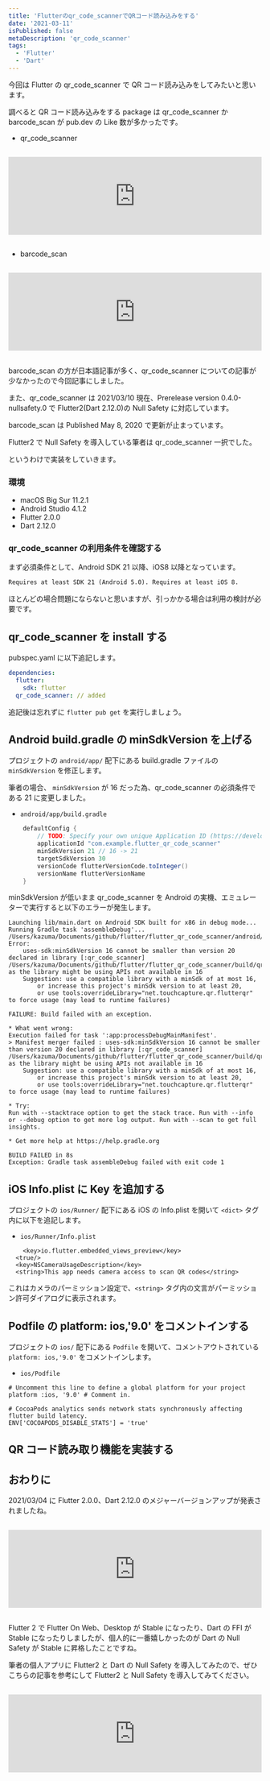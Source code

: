 ```yaml
---
title: 'Flutterのqr_code_scannerでQRコード読み込みをする'
date: '2021-03-11'
isPublished: false
metaDescription: 'qr_code_scanner'
tags:
  - 'Flutter'
  - 'Dart'
---
```


今回は Flutter の qr_code_scanner で QR コード読み込みをしてみたいと思います。

調べると QR コード読み込みをする package は qr_code_scanner か barcode_scan が pub.dev の Like 数が多かったです。

- qr_code_scanner

<iframe class="hatenablogcard" style="width:100%;height:155px;margin:15px 0;max-width:680px;" title="qr_code_scanner | Flutter Package" src="https://hatenablog-parts.com/embed?url=https://pub.dev/packages/qr_code_scanner" frameborder="0" scrolling="no"></iframe>

- barcode_scan

<iframe class="hatenablogcard" style="width:100%;height:155px;margin:15px 0;max-width:680px;" title="barcode_scan | Flutter Package" src="https://hatenablog-parts.com/embed?url=https://pub.dev/packages/barcode_scan" frameborder="0" scrolling="no"></iframe>

barcode_scan の方が日本語記事が多く、qr_code_scanner についての記事が少なかったので今回記事にしました。

また、qr_code_scanner は 2021/03/10 現在、Prerelease version 0.4.0-nullsafety.0 で Flutter2(Dart 2.12.0)の Null Safety に対応しています。

barcode_scan は Published May 8, 2020 で更新が止まっています。

Flutter2 で Null Safety を導入している筆者は qr_code_scanner 一択でした。

というわけで実装をしていきます。

### 環境

- macOS Big Sur 11.2.1
- Android Studio 4.1.2
- Flutter 2.0.0
- Dart 2.12.0

### qr_code_scanner の利用条件を確認する

まず必須条件として、Android SDK 21 以降、iOS8 以降となっています。

```txt
Requires at least SDK 21 (Android 5.0). Requires at least iOS 8.
```

ほとんどの場合問題にならないと思いますが、引っかかる場合は利用の検討が必要です。

## qr_code_scanner を install する

pubspec.yaml に以下追記します。

```yaml
dependencies:
  flutter:
    sdk: flutter
  qr_code_scanner: // added
```

追記後は忘れずに `flutter pub get` を実行しましょう。

## Android build.gradle の minSdkVersion を上げる

プロジェクトの `android/app/` 配下にある build.gradle ファイルの `minSdkVersion` を修正します。

筆者の場合、 `minSdkVersion` が 16 だった為、qr_code_scanner の必須条件である 21 に変更しました。

- `android/app/build.gradle`

```gradle
    defaultConfig {
        // TODO: Specify your own unique Application ID (https://developer.android.com/studio/build/application-id.html).
        applicationId "com.example.flutter_qr_code_scanner"
        minSdkVersion 21 // 16 -> 21
        targetSdkVersion 30
        versionCode flutterVersionCode.toInteger()
        versionName flutterVersionName
    }
```

minSdkVersion が低いまま qr_code_scanner を Android の実機、エミュレーターで実行すると以下のエラーが発生します。

```
Launching lib/main.dart on Android SDK built for x86 in debug mode...
Running Gradle task 'assembleDebug'...
/Users/kazuma/Documents/github/flutter/flutter_qr_code_scanner/android/app/src/debug/AndroidManifest.xml Error:
	uses-sdk:minSdkVersion 16 cannot be smaller than version 20 declared in library [:qr_code_scanner] /Users/kazuma/Documents/github/flutter/flutter_qr_code_scanner/build/qr_code_scanner/intermediates/library_manifest/debug/AndroidManifest.xml as the library might be using APIs not available in 16
	Suggestion: use a compatible library with a minSdk of at most 16,
		or increase this project's minSdk version to at least 20,
		or use tools:overrideLibrary="net.touchcapture.qr.flutterqr" to force usage (may lead to runtime failures)

FAILURE: Build failed with an exception.

* What went wrong:
Execution failed for task ':app:processDebugMainManifest'.
> Manifest merger failed : uses-sdk:minSdkVersion 16 cannot be smaller than version 20 declared in library [:qr_code_scanner] /Users/kazuma/Documents/github/flutter/flutter_qr_code_scanner/build/qr_code_scanner/intermediates/library_manifest/debug/AndroidManifest.xml as the library might be using APIs not available in 16
  	Suggestion: use a compatible library with a minSdk of at most 16,
  		or increase this project's minSdk version to at least 20,
  		or use tools:overrideLibrary="net.touchcapture.qr.flutterqr" to force usage (may lead to runtime failures)

* Try:
Run with --stacktrace option to get the stack trace. Run with --info or --debug option to get more log output. Run with --scan to get full insights.

* Get more help at https://help.gradle.org

BUILD FAILED in 8s
Exception: Gradle task assembleDebug failed with exit code 1
```

## iOS Info.plist に Key を追加する

プロジェクトの `ios/Runner/` 配下にある iOS の Info.plist を開いて `<dict>` タグ内に以下を追記します。

- `ios/Runner/Info.plist`

```plist
	<key>io.flutter.embedded_views_preview</key>
  <true/>
  <key>NSCameraUsageDescription</key>
  <string>This app needs camera access to scan QR codes</string>
```

これはカメラのパーミッション設定で、`<string>` タグ内の文言がパーミッション許可ダイアログに表示されます。

## Podfile の platform: ios,'9.0' をコメントインする

プロジェクトの `ios/` 配下にある `Podfile` を開いて、コメントアウトされている `platform: ios,'9.0'` をコメントインします。

- `ios/Podfile`

```Podfile
# Uncomment this line to define a global platform for your project
platform :ios, '9.0' # Comment in.

# CocoaPods analytics sends network stats synchronously affecting flutter build latency.
ENV['COCOAPODS_DISABLE_STATS'] = 'true'
```

## QR コード読み取り機能を実装する

## おわりに

2021/03/04 に Flutter 2.0.0、Dart 2.12.0 のメジャーバージョンアップが発表されましたね。

<iframe class="hatenablogcard" style="width:100%;height:155px;margin:15px 0;max-width:680px;" title="Google Developers Blog: Announcing Flutter 2" src="https://hatenablog-parts.com/embed?url=https://developers.googleblog.com/2021/03/announcing-flutter-2.html" frameborder="0" scrolling="no"></iframe>

Flutter 2 で Flutter On Web、Desktop が Stable になったり、Dart の FFI が Stable になったりしましたが、個人的に一番嬉しかったのが Dart の Null Safety が Stable に昇格したことですね。

筆者の個人アプリに Flutter2 と Dart の Null Safety を導入してみたので、ぜひこちらの記事を参考にして Flutter2 と Null Safety を導入してみてください。

<iframe class="hatenablogcard" style="width:100%;height:155px;margin:15px 0;max-width:680px;" title="Flutter2のDart Null Safetyを既存のプロジェクトに導入する | ZUMA Lab" src="https://hatenablog-parts.com/embed?url=https://zuma-lab.com/posts/flutter-dart-sound-null-safety-replace" frameborder="0" scrolling="no"></iframe>

